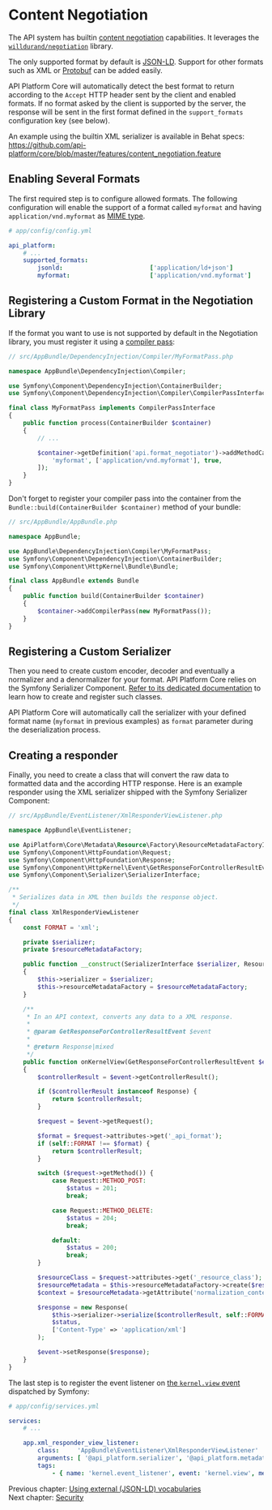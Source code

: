 # Content Negotiation

The API system has builtin [content negotiation](https://en.wikipedia.org/wiki/Content_negotiation) capabilities.
It leverages the [`willdurand/negotiation`](https://github.com/willdurand/Negotiation) library.

The only supported format by default is [JSON-LD](https://json-ld.org). Support for other formats such as XML or [Protobuf](https://developers.google.com/protocol-buffers/)
can be added easily.

API Platform Core will automatically detect the best format to return according to the `Accept` HTTP header sent by the
client and enabled formats. If no format asked by the client is supported by the server, the response will be sent in the
first format defined in the `support_formats` configuration key (see below).

An example using the builtin XML serializer is available in Behat specs: https://github.com/api-platform/core/blob/master/features/content_negotiation.feature

## Enabling Several Formats

The first required step is to configure allowed formats. The following configuration will enable the support of a format
called `myformat` and having `application/vnd.myformat` as [MIME type](https://en.wikipedia.org/wiki/Media_type).

```yaml
# app/config/config.yml

api_platform:
    # ...
    supported_formats:
        jsonld:                        ['application/ld+json']
        myformat:                      ['application/vnd.myformat']
```

## Registering a Custom Format in the Negotiation Library

If the format you want to use is not supported by default in the Negotiation library, you must register it using a [compiler
pass](https://symfony.com/doc/current/components/dependency_injection/compilation.html#creating-a-compiler-pass):

```php
// src/AppBundle/DependencyInjection/Compiler/MyFormatPass.php

namespace AppBundle\DependencyInjection\Compiler;

use Symfony\Component\DependencyInjection\ContainerBuilder;
use Symfony\Component\DependencyInjection\Compiler\CompilerPassInterface;

final class MyFormatPass implements CompilerPassInterface
{
    public function process(ContainerBuilder $container)
    {
        // ...

        $container->getDefinition('api.format_negotiator')->addMethodCall('registerFormat', [
            'myformat', ['application/vnd.myformat'], true,
        ]);
    }
}
```

Don't forget to register your compiler pass into the container from the `Bundle::build(ContainerBuilder $container)` method of your bundle:

```php
// src/AppBundle/AppBundle.php

namespace AppBundle;

use AppBundle\DependencyInjection\Compiler\MyFormatPass;
use Symfony\Component\DependencyInjection\ContainerBuilder;
use Symfony\Component\HttpKernel\Bundle\Bundle;

final class AppBundle extends Bundle
{
    public function build(ContainerBuilder $container)
    {
        $container->addCompilerPass(new MyFormatPass());
    }
}
```

## Registering a Custom Serializer

Then you need to create custom encoder, decoder and eventually a normalizer and a denormalizer for your format. API Platform
Core relies on the Symfony Serializer Component. [Refer to its dedicated documentation](https://symfony.com/doc/current/cookbook/serializer.html#adding-normalizers-and-encoders)
to learn how to create and register such classes.

API Platform Core will automatically call the serializer with your defined format name (`myformat` in previous examples)
as `format` parameter during the deserialization process.

## Creating a responder

Finally, you need to create a class that will convert the raw data to formatted data and the according HTTP response.
Here is an example responder using the XML serializer shipped with the Symfony Serializer Component:

```php
// src/AppBundle/EventListener/XmlResponderViewListener.php

namespace AppBundle\EventListener;

use ApiPlatform\Core\Metadata\Resource\Factory\ResourceMetadataFactoryInterface;
use Symfony\Component\HttpFoundation\Request;
use Symfony\Component\HttpFoundation\Response;
use Symfony\Component\HttpKernel\Event\GetResponseForControllerResultEvent;
use Symfony\Component\Serializer\SerializerInterface;

/**
 * Serializes data in XML then builds the response object.
 */
final class XmlResponderViewListener
{
    const FORMAT = 'xml';

    private $serializer;
    private $resourceMetadataFactory;

    public function __construct(SerializerInterface $serializer, ResourceMetadataFactoryInterface $resourceMetadataFactory)
    {
        $this->serializer = $serializer;
        $this->resourceMetadataFactory = $resourceMetadataFactory;
    }

    /**
     * In an API context, converts any data to a XML response.
     *
     * @param GetResponseForControllerResultEvent $event
     *
     * @return Response|mixed
     */
    public function onKernelView(GetResponseForControllerResultEvent $event)
    {
        $controllerResult = $event->getControllerResult();

        if ($controllerResult instanceof Response) {
            return $controllerResult;
        }

        $request = $event->getRequest();

        $format = $request->attributes->get('_api_format');
        if (self::FORMAT !== $format) {
            return $controllerResult;
        }

        switch ($request->getMethod()) {
            case Request::METHOD_POST:
                $status = 201;
                break;

            case Request::METHOD_DELETE:
                $status = 204;
                break;

            default:
                $status = 200;
                break;
        }

        $resourceClass = $request->attributes->get('_resource_class');
        $resourceMetadata = $this->resourceMetadataFactory->create($resourceClass);
        $context = $resourceMetadata->getAttribute('normalization_context', []);

        $response = new Response(
            $this->serializer->serialize($controllerResult, self::FORMAT, $context),
            $status,
            ['Content-Type' => 'application/xml']
        );

        $event->setResponse($response);
    }
}
```

The last step is to register the event listener on [the `kernel.view` event](http://symfony.com/doc/current/components/http_kernel/introduction.html#the-kernel-view-event)
dispatched by Symfony:

```yaml
# app/config/services.yml

services:
    # ...

    app.xml_responder_view_listener:
        class:     'AppBundle\EventListener\XmlResponderViewListener'
        arguments: [ '@api_platform.serializer', '@api_platform.metadata.resource.metadata_factory' ]
        tags:
            - { name: 'kernel.event_listener', event: 'kernel.view', method: 'onKernelView' }
```

Previous chapter: [Using external (JSON-LD) vocabularies](external-vocabularies.md)<br>
Next chapter: [Security](security.md)
